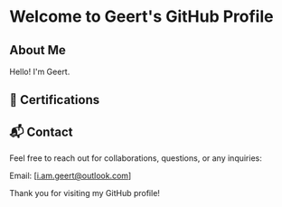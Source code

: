 # Welcome to Geert's GitHub Profile

## About Me

Hello! I'm Geert.

## 🏅 Certifications

<!--START_SECTION:badges-->
<!--END_SECTION:badges-->

## 📬 Contact
Feel free to reach out for collaborations, questions, or any inquiries:

Email: [i.am.geert@outlook.com]

Thank you for visiting my GitHub profile!

<!--
**iamgeert/iamgeert** is a ✨ _special_ ✨ repository because its `README.md` (this file) appears on your GitHub profile.

Here are some ideas to get you started:

- 🔭 I’m currently working on ...
- 🌱 I’m currently learning ...
- 👯 I’m looking to collaborate on ...
- 🤔 I’m looking for help with ...
- 💬 Ask me about ...
- 📫 How to reach me: ...
- 😄 Pronouns: ...
- ⚡ Fun fact: ...
-->
